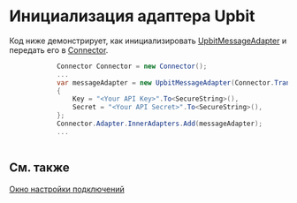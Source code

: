 # Инициализация адаптера Upbit

Код ниже демонстрирует, как инициализировать [UpbitMessageAdapter](xref:StockSharp.Upbit.UpbitMessageAdapter) и передать его в [Connector](xref:StockSharp.Algo.Connector).

```cs
			Connector Connector = new Connector();				
			...				
			var messageAdapter = new UpbitMessageAdapter(Connector.TransactionIdGenerator)
			{
				Key = "<Your API Key>".To<SecureString>(),
				Secret = "<Your API Secret>".To<SecureString>(),
			};
			Connector.Adapter.InnerAdapters.Add(messageAdapter);
			...	
							
```

## См. также

[Окно настройки подключений](../../../graphical_user_interface/connection_settings_window.md)
